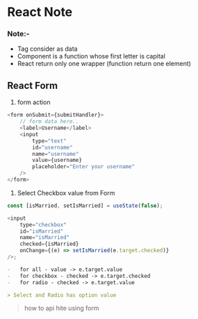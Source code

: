 # React Note

### Note:-

-   Tag consider as data
-   Component is a function whose first letter is capital
-   React return only one wrapper (function return one element)

## React Form

1. form action

```js
<form onSubmit={submitHandler}>
    // form data here..
    <label>Username</label>
    <input
        type="text"
        id="username"
        name="username"
        value={username}
        placeholder="Enter your username"
    />
</form>
```

1. Select Checkbox value from Form

```js
const [isMarried, setIsMarried] = useState(false);

<input
    type="checkbox"
    id="isMarried"
    name="isMarried"
    checked={isMarried}
    onChange={(e) => setIsMarried(e.target.checked)}
/>;
```

```markdown
-   for all - value -> e.target.value
-   for checkbox - checked -> e.target.checked
-   for radio - checked -> e.target.value

> Select and Radio has option value
```

<!-- Note :  -->

> how to api hite using form
